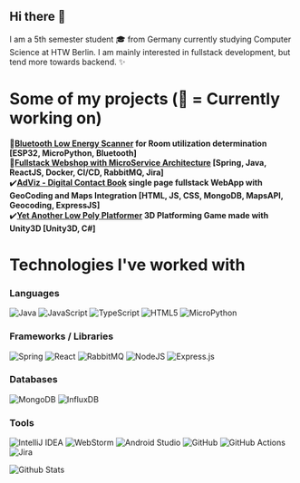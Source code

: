 
  
## Hi there 👋

I am a 5th semester student :mortar_board: from Germany currently studying Computer Science at HTW Berlin. I am mainly interested in fullstack development, but tend more towards backend. ✨

# Some of my projects (:wrench: = Currently working on)

**:wrench:[Bluetooth Low Energy Scanner](https://github.com/jutnhbr/dln-ble-scans-for-room-utilization) for Room utilization determination [ESP32, MicroPython, Bluetooth]**\
**:wrench:[Fullstack Webshop with MicroService Architecture](https://github.com/orgs/BitSmilez/repositories) [Spring, Java, ReactJS, Docker, CI/CD, RabbitMQ, Jira]**\
:heavy_check_mark:**[AdViz - Digital Contact Book](https://github.com/jutnhbr/ADViz-digital-contact-book) single page fullstack WebApp with GeoCoding and Maps Integration [HTML, JS, CSS, MongoDB, MapsAPI, Geocoding, ExpressJS]**\
:heavy_check_mark:**[Yet Another Low Poly Platformer](https://www.youtube.com/watch?v=eduFbNE1ne8&list=LLVdUmBmsFLz35JamoW8XG6g) 3D Platforming Game made with Unity3D [Unity3D, C#]**
# Technologies I've worked with
### Languages
![Java](https://img.shields.io/badge/java-%23ED8B00.svg?style=for-the-badge&logo=java&logoColor=white)
![JavaScript](https://img.shields.io/badge/javascript-%23323330.svg?style=for-the-badge&logo=javascript&logoColor=%23F7DF1E)
![TypeScript](https://img.shields.io/badge/typescript-%23007ACC.svg?style=for-the-badge&logo=typescript&logoColor=white)
![HTML5](https://img.shields.io/badge/html5-%23E34F26.svg?style=for-the-badge&logo=html5&logoColor=white)
 ![MicroPython](https://img.shields.io/badge/micropython-3670A0?style=for-the-badge&logo=python&logoColor=ffdd54)
### Frameworks / Libraries
![Spring](https://img.shields.io/badge/spring-%236DB33F.svg?style=for-the-badge&logo=spring&logoColor=white)
![React](https://img.shields.io/badge/react-%2320232a.svg?style=for-the-badge&logo=react&logoColor=%2361DAFB)
![RabbitMQ](https://img.shields.io/badge/Rabbitmq-FF6600?style=for-the-badge&logo=rabbitmq&logoColor=white)
![NodeJS](https://img.shields.io/badge/node.js-6DA55F?style=for-the-badge&logo=node.js&logoColor=white)
![Express.js](https://img.shields.io/badge/express.js-%23404d59.svg?style=for-the-badge&logo=express&logoColor=%2361DAFB)
### Databases
![MongoDB](https://img.shields.io/badge/MongoDB-%234ea94b.svg?style=for-the-badge&logo=mongodb&logoColor=white)
![InfluxDB](https://img.shields.io/badge/InfluxDB-22ADF6?style=for-the-badge&logo=InfluxDB&logoColor=white)
### Tools
![IntelliJ IDEA](https://img.shields.io/badge/IntelliJIDEA-000000.svg?style=for-the-badge&logo=intellij-idea&logoColor=white)
![WebStorm](https://img.shields.io/badge/webstorm-143?style=for-the-badge&logo=webstorm&logoColor=white&color=black)
![Android Studio](https://img.shields.io/badge/Android%20Studio-3DDC84.svg?style=for-the-badge&logo=android-studio&logoColor=white)
![GitHub](https://img.shields.io/badge/github-%23121011.svg?style=for-the-badge&logo=github&logoColor=white)
![GitHub Actions](https://img.shields.io/badge/github%20actions-%232671E5.svg?style=for-the-badge&logo=githubactions&logoColor=white)
![Jira](https://img.shields.io/badge/jira-%230A0FFF.svg?style=for-the-badge&logo=jira&logoColor=white)



![Github Stats](https://github-readme-stats.vercel.app/api?username=jutnhbr&theme=gruvbox&show_icons=true)
